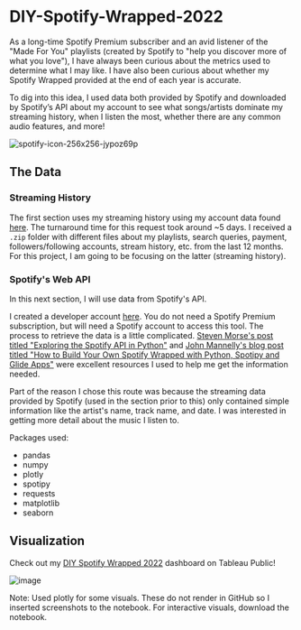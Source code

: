# DIY-Spotify-Wrapped-2022

As a long-time Spotify Premium subscriber and an avid listener of the "Made For You" playlists (created by Spotify to "help you discover more of what you love"), I have always been curious about the metrics used to determine what I may like. I have also been curious about whether my Spotify Wrapped provided at the end of each year is accurate.

To dig into this idea, I used data both provided by Spotify and downloaded by Spotify’s API about my account to see what songs/artists dominate my streaming history, when I listen the most, whether there are any common audio features, and more!
 
![spotify-icon-256x256-jypoz69p](https://user-images.githubusercontent.com/95668919/205817996-cea1f116-7751-4fe6-952d-5b366a9392ca.png)

## The Data

### Streaming History

The first section uses my streaming history using my account data found [here](https://www.spotify.com/us/account/privacy/). The turnaround time for this request took around ~5 days. I received a `.zip` folder with different files about my playlists, search queries, payment, followers/following accounts, stream history, etc. from the last 12 months. For this project, I am going to be focusing on the latter (streaming history).

### Spotify's Web API

In this next section, I will use data from Spotify's API.

I created a developer account [here](https://developer.spotify.com/dashboard/). You do not need a Spotify Premium subscription, but will need a Spotify account to access this tool. The process to retrieve the data is a little complicated. [Steven Morse's post titled "Exploring the Spotify API in Python"](https://stmorse.github.io/journal/spotify-api.html) and [John Mannelly's blog post titled "How to Build Your Own Spotify Wrapped with Python, Spotipy and Glide Apps"](https://jman4190.medium.com/build-your-own-spotify-wrapped-with-python-spotify-and-glide-apps-493dc7da20b) were excellent resources I used to help me get the information needed. 

Part of the reason I chose this route was because the streaming data provided by Spotify (used in the section prior to this) only contained simple information like the artist's name, track name, and date. I was interested in getting more detail about the music I listen to. 

Packages used:
- pandas
- numpy
- plotly
- spotipy
- requests
- matplotlib
- seaborn

## Visualization

Check out my [DIY Spotify Wrapped 2022](https://public.tableau.com/views/WIPSpotifyWrapped/Dashboard1?:language=en-US&:display_count=n&:origin=viz_share_link) dashboard on Tableau Public!

![image](https://user-images.githubusercontent.com/95668919/205965945-46716b55-d216-4249-b7f5-dfe4a1661dd3.png)

Note: Used plotly for some visuals. These do not render in GitHub so I inserted screenshots to the notebook. For interactive visuals, download the notebook.
